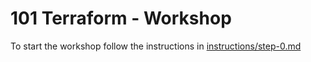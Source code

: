 # 101 Terraform - Workshop

To start the workshop follow the instructions in [instructions/step-0.md](instructions/step-0.md)
